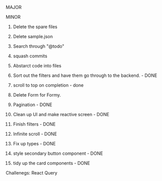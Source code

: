 MAJOR

MINOR

1. Delete the spare files
2. Delete sample.json
3. Search through "@todo"
4. squash commits
5. Abstarct code into files

6. Sort out the filters and have them go through to the backend. - DONE
7. scroll to top on completion - done
8. Delete Form for Formy.
9. Pagination - DONE
10. Clean up UI and make reactive screen - DONE
11. Finish filters - DONE
12. Infinite scroll - DONE
13. Fix up types - DONE
14. style secondary button component - DONE
15. tidy up the card components - DONE

Challenegs:
React Query
